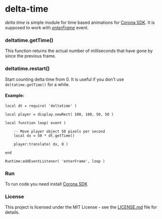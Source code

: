 # delta-time

*delta time* is simple module for time based animations for [Corona SDK](https://coronalabs.com/corona-sdk/). It is supposed to work with [*enterFrame*](https://docs.coronalabs.com/api/event/enterFrame/index.html) event. 

### deltatime.getTime()

This function returns the actual number of milliseconds that have gone by since the previous frame.

### deltatime.restart()

Start counting delta time from 0. It is useful if you don't use `deltatime.getTime()` for a while.

#### Example:

```
local dt = require( 'deltatime' )

local player = display.newRect( 100, 100, 50, 50 )

local function loop( event )

	-- Move player object 50 pixels per second
	local dx = 50 * dt.getTime()

	player:translate( dx, 0 )

end

Runtime:addEventListener( 'enterFrame', loop )
```

### Run

To run code you need install [Corona SDK](https://portal.coronalabs.com) 

### License

This project is licensed under the MIT License - see the [LICENSE.md](https://github.com/ldurniat/delta-time/blob/master/LICENSE) file for details.